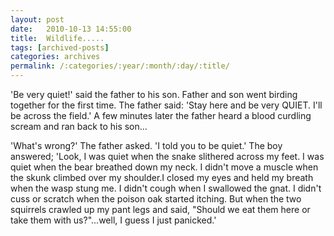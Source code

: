 ```yaml
---
layout: post
date:	2010-10-13 14:55:00
title:  Wildlife.....
tags: [archived-posts]
categories: archives
permalink: /:categories/:year/:month/:day/:title/
---
```

'Be very quiet!' said the father to his son.  Father and son went birding together for the first time.  The father said: 'Stay here and be very QUIET. I'll be across the field.' A few minutes later the father heard a blood curdling scream and ran back to his son...

'What's wrong?' The father asked. 'I told you to be quiet.' The boy answered; 'Look, I was quiet when the snake slithered across my feet. I was quiet when the bear breathed down my neck. I didn't move a muscle when the skunk climbed over my shoulder.I closed my eyes and held my breath when the wasp stung me.  I didn't cough when I swallowed the gnat. I didn't cuss or scratch when the poison oak started itching.  But when the two squirrels crawled up my pant legs and said, "Should we eat them here or take them with us?"...well, I guess I just panicked.'
